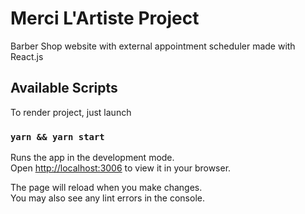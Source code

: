 # Merci L'Artiste Project

Barber Shop website with external appointment scheduler made with React.js

## Available Scripts

To render project, just launch

### `yarn && yarn start`

Runs the app in the development mode.\
Open [http://localhost:3006](http://localhost:3006) to view it in your browser.

The page will reload when you make changes.\
You may also see any lint errors in the console.
